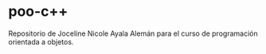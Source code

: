 # poo-c++
Repositorio de Joceline Nicole Ayala Alemán para el curso de programación orientada a objetos.
